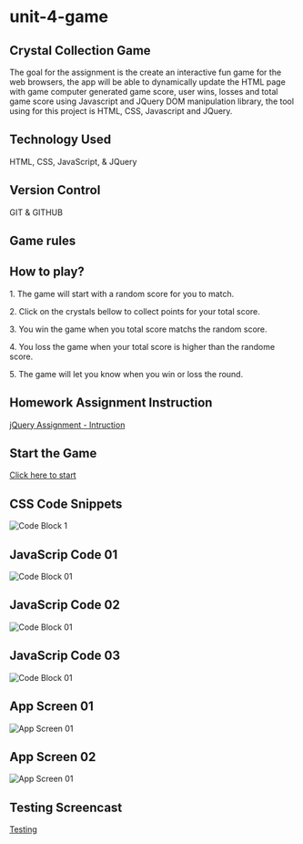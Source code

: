 # unit-4-game

## Crystal Collection Game
The goal for the assignment is the create an interactive fun game for the web browsers, the app will be able to dynamically update the HTML page with game computer generated game score, user wins, losses and total game score using Javascript and JQuery DOM manipulation library, the tool using for this project is HTML, CSS, Javascript and JQuery.

## Technology Used
HTML, CSS, JavaScript, & JQuery

## Version Control
GIT & GITHUB

## Game rules
<h2>How to play?</h2>
<p>1. The game will start with a random score for you to match.</p>
<p>2. Click on the crystals bellow to collect points for your total score.</p>
<p>3. You win the game when you total score matchs the random score.</p>
<p>4. You loss the game when your total score is higher than the randome score.</p>
<p>5. The game will let you know when you win or loss the round.</p>

## Homework Assignment Instruction
[jQuery Assignment - Intruction](https://ucb.bootcampcontent.com/UCB-Coding-Bootcamp/UCB-VIRT-FSF-PT-09-2019-U-O/blob/master/course-content/04-jquery/homework/Instructions/homework_instructions.md)

## Start the Game
[Click here to start](https://monksedo.github.io/unit-4-game/)

## CSS Code Snippets
![Code Block 1](assets/images/css01.png)

## JavaScrip Code 01
![Code Block 01](assets/images/js01.png)

## JavaScrip Code 02
![Code Block 01](assets/images/js02.png)

## JavaScrip Code 03
![Code Block 01](assets/images/js03.png)

## App Screen 01
![App Screen 01](assets/images/game01.png)

## App Screen 02
![App Screen 01](assets/images/game02.png)

## Testing Screencast
[Testing](https://www.screencast.com/t/jYtsxfktb9)


